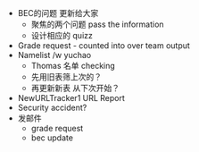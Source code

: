- BEC的问题 更新给大家
	- 聚焦的两个问题 pass the information
	- 设计相应的 quizz
- Grade request - counted into over team output
- Namelist /w yuchao
	- Thomas 名单 checking
	- 先用旧表筛上次的？
	- 再更新新表 从下次开始？
- NewURLTracker1 URL Report
- Security accident?
- 发邮件
	- grade request
	- bec update